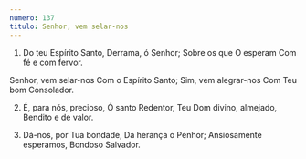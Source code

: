 ```yaml
---
numero: 137
titulo: Senhor, vem selar-nos
---
```

1. Do teu Espírito Santo,
Derrama, ó Senhor;
Sobre os que O esperam
Com fé e com fervor.

Senhor, vem selar-nos
Com o Espírito Santo;
Sim, vem alegrar-nos
Com Teu bom Consolador.

2. É, para nós, precioso,
Ó santo Redentor,
Teu Dom divino, almejado,
Bendito e de valor.

3. Dá-nos, por Tua bondade,
Da herança o Penhor;
Ansiosamente esperamos,
Bondoso Salvador.
